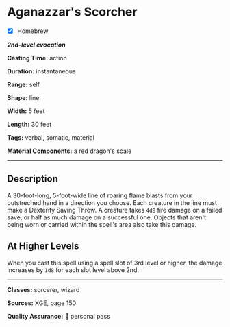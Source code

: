 # Aganazzar's Scorcher

- [x] Homebrew

***2nd-level evocation***

**Casting Time:** action

**Duration:** instantaneous

**Range:** self

**Shape:** line

**Width:** 5 feet

**Length:** 30 feet

**Tags:** verbal, somatic, material

**Material Components:** a red dragon's scale

---

## Description
A 30-foot-long, 5-foot-wide line of roaring flame blasts from your outstreched hand in a direction you choose.
Each creature in the line must make a Dexterity Saving Throw.
A creature takes `4d8` fire damage on a failed save, or half as much damage on a successful one.
Objects that aren't being worn or carried within the spell's area also take this damage.

## At Higher Levels
When you cast this spell using a spell slot of 3rd level or higher, the damage increases by `1d8` for each slot level above 2nd.

---

**Classes:** sorcerer, wizard

**Sources:** XGE, page 150

**Quality Assurance:** :star2: personal pass
